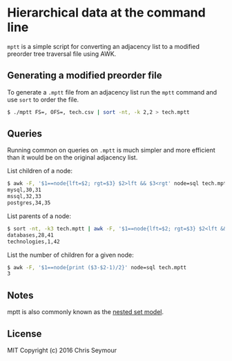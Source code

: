 # Hierarchical data at the command line

`mptt` is a simple script for converting an adjacency list to a modified preorder tree traversal file using AWK.

## Generating a modified preorder file

To generate a `.mptt` file from an adjacency list run the `mptt` command and use `sort` to order the file.

```bash
$ ./mptt FS=, OFS=, tech.csv | sort -nt, -k 2,2 > tech.mptt
```

## Queries

Running common on queries on `.mptt` is much simpler and more efficient than it would be on the original adjacency list.

List children of a node:

```bash
$ awk -F, '$1==node{lft=$2; rgt=$3} $2>lft && $3<rgt' node=sql tech.mptt
mysql,30,31
mssql,32,33
postgres,34,35
```

List parents of a node:

```bash
$ sort -nt, -k3 tech.mptt | awk -F, '$1==node{lft=$2; rgt=$3} $2<lft && $3>rgt' node=sql
databases,28,41
technologies,1,42
```

List the number of children for a given node:

```bash
$ awk -F, '$1==node{print ($3-$2-1)/2}' node=sql tech.mptt
3
```

## Notes

mptt is also commonly known as the [nested set model](https://en.wikipedia.org/wiki/Nested_set_model).


## License

MIT Copyright (c) 2016 Chris Seymour
